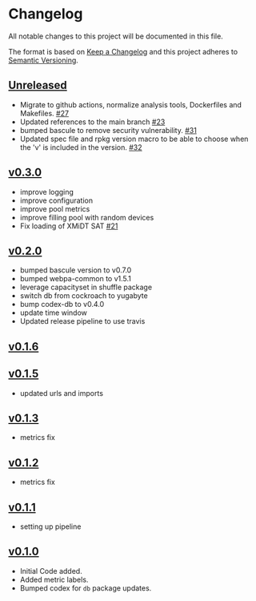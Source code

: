 # Changelog
All notable changes to this project will be documented in this file.

The format is based on [Keep a Changelog](http://keepachangelog.com/en/1.0.0/)
and this project adheres to [Semantic Versioning](http://semver.org/spec/v2.0.0.html).

## [Unreleased]
- Migrate to github actions, normalize analysis tools, Dockerfiles and Makefiles. [#27](https://github.com/xmidt-org/heimdall/pull/27)
- Updated references to the main branch [#23](https://github.com/xmidt-org/heimdall/pull/23)
- bumped bascule to remove security vulnerability. [#31](https://github.com/xmidt-org/heimdall/pull/31)
- Updated spec file and rpkg version macro to be able to choose when the 'v' is included in the version. [#32](https://github.com/xmidt-org/heimdall/pull/32)

## [v0.3.0]
- improve logging
- improve configuration
- improve pool metrics
- improve filling pool with random devices
- Fix loading of XMiDT SAT [#21](https://github.com/xmidt-org/heimdall/pull/21)

## [v0.2.0]
- bumped bascule version to v0.7.0
- bumped webpa-common to v1.5.1
- leverage capacityset in shuffle package
- switch db from cockroach to yugabyte
- bump codex-db to v0.4.0
- update time window
- Updated release pipeline to use travis

## [v0.1.6]

## [v0.1.5]
- updated urls and imports

## [v0.1.3]
- metrics fix

## [v0.1.2]
- metrics fix

## [v0.1.1]
- setting up pipeline

## [v0.1.0]
- Initial Code added.
- Added metric labels.
- Bumped codex for `db` package updates.

[Unreleased]: https://github.com/xmidt-org/heimdall/compare/0.3.0...HEAD
[v0.3.0]: https://github.com/xmidt-org/heimdall/compare/0.2.0...v0.3.0
[v0.2.0]: https://github.com/xmidt-org/heimdall/compare/0.1.6...v0.2.0
[v0.1.6]: https://github.com/xmidt-org/heimdall/compare/0.1.5...v0.1.6
[v0.1.5]: https://github.com/xmidt-org/heimdall/compare/0.1.4...v0.1.5
[v0.1.4]: https://github.com/xmidt-org/heimdall/compare/0.1.3...v0.1.4
[v0.1.3]: https://github.com/xmidt-org/heimdall/compare/0.1.2...v0.1.3
[v0.1.2]: https://github.com/xmidt-org/heimdall/compare/0.1.1...v0.1.2
[v0.1.1]: https://github.com/xmidt-org/heimdall/compare/0.1.0...v0.1.1
[v0.1.0]: https://github.com/xmidt-org/heimdall/compare/0.0.0...v0.1.0

